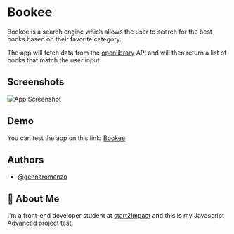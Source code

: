 
# Bookee

Bookee is a search engine which allows the user to search for the best books based on their favorite category.

The app will fetch data from the [openlibrary]("https://openlibrary.org/developers/api") API and will then return a list of books that match the user  input.



## Screenshots

![App Screenshot](https://i.postimg.cc/VvXWPj5x/Schermata-2022-08-22-alle-15-53-18.png)


## Demo
You can test the app on this link:
[Bookee]("https://gemanzodev.github.io/Bookee-app/")


## Authors

- [@gennaromanzo](https://github.com/GeManzoDev)


## 🚀 About Me
I'm a front-end developer student at [start2impact]("https://www.start2impact.it/") and this is my Javascript Advanced project test. 

